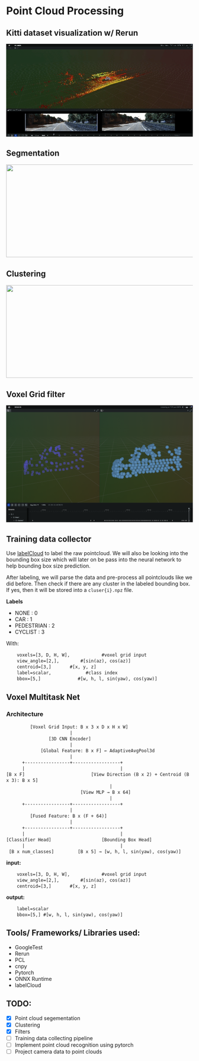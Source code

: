 # Point Cloud Processing

## Kitti dataset visualization w/ Rerun
<img src="asset/vis.gif" width="550" height="250"/>

## Segmentation
<img src="asset/segmentation.gif" width="550" height="250"/>

## Clustering
<img src="asset/clustering.gif" width="550" height="250"/>

## Voxel Grid filter
<img src="asset/voxel_grid_filter.png" width="550" height=""/>

## Training data collector
Use [labelCloud](https://github.com/ch-sa/labelCloud) to label the raw pointcloud. We will also be looking into the bounding box size which will later on be pass into the neural network to help bounding box size prediction.

After labeling, we will parse the data and pre-process all pointclouds like we did before. Then check if there are any cluster in the labeled bounding box. If yes, then it will be stored into a ```cluser{i}.npz``` file.

**Labels**
- NONE : 0
- CAR : 1
- PEDESTRIAN : 2
- CYCLIST : 3

With:
```
    voxels=[3, D, H, W],            #voxel grid input
    view_angle=[2,],        #[sin(az), cos(az)]
    centroid=[3,]       #[x, y, z]
    label=scalar,             #class index
    bbox=[5,]              #[w, h, l, sin(yaw), cos(yaw)]
```
## Voxel Multitask Net
### Architecture
```
         [Voxel Grid Input: B x 3 x D x H x W]
                        |
                [3D CNN Encoder]
                        |
             [Global Feature: B x F] ← AdaptiveAvgPool3d
                        |
      +-----------------+------------------+
      |                                    |
[B x F]                         [View Direction (B x 2) + Centroid (B x 3): B x 5]
                                       |
                            [View MLP → B x 64]
                                       |
      +-----------------+------------------+
                        |
         [Fused Feature: B x (F + 64)]
                        |
      +-----------------+------------------+
      |                                    |
[Classifier Head]                   [Bounding Box Head]
      |                                    |
 [B x num_classes]         [B x 5] → [w, h, l, sin(yaw), cos(yaw)]
```
**input:**
```
    voxels=[3, D, H, W],            #voxel grid input
    view_angle=[2,],        #[sin(az), cos(az)]
    centroid=[3,]       #[x, y, z]
```
**output:**
```
    label=scalar
    bbox=[5,] #[w, h, l, sin(yaw), cos(yaw)]
```

## Tools/ Frameworks/ Libraries used:
- GoogleTest
- Rerun
- PCL
- cnpy
- Pytorch
- ONNX Runtime
- labelCloud

## TODO:
- [x] Point cloud segementation
- [x] Clustering
- [x] Filters
- [ ] Training data collecting pipeline
- [ ] Implement point cloud recognition using pytorch
- [ ] Project camera data to point clouds

